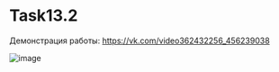 # Task13.2

Демонстрация работы: https://vk.com/video362432256_456239038

![image](https://user-images.githubusercontent.com/90614964/148677685-1bc37f74-6a84-4145-a70b-8b1c5f01b85e.png)


